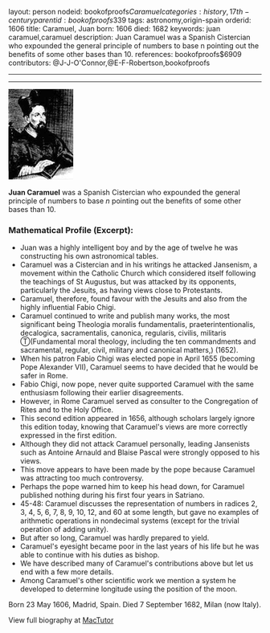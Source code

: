 layout: person
nodeid: bookofproofs$Caramuel
categories: history,17th-century
parentid: bookofproofs$339
tags: astronomy,origin-spain
orderid: 1606
title: Caramuel, Juan
born: 1606
died: 1682
keywords: juan caramuel,caramuel
description: Juan Caramuel was a Spanish Cistercian who expounded the general principle of numbers to base n pointing out the benefits of some other bases than 10.
references: bookofproofs$6909
contributors: @J-J-O'Connor,@E-F-Robertson,bookofproofs

---



---

![Caramuel.jpg](https://github.com/bookofproofs/bookofproofs.github.io/blob/main/_sources/_assets/images/portraits/Caramuel.jpg?raw=true)

**Juan Caramuel** was a Spanish Cistercian who expounded the general principle of numbers to base _n_ pointing out the benefits of some other bases than 10.

### Mathematical Profile (Excerpt):
* Juan was a highly intelligent boy and by the age of twelve he was constructing his own astronomical tables.
* Caramuel was a Cistercian and in his writings he attacked Jansenism, a movement within the Catholic Church which considered itself following the teachings of St Augustus, but was attacked by its opponents, particularly the Jesuits, as having views close to Protestants.
* Caramuel, therefore, found favour with the Jesuits and also from the highly influential Fabio Chigi.
* Caramuel continued to write and publish many works, the most significant being Theologia moralis fundamentalis, praeterintentionalis, decalogica, sacramentalis, canonica, regularis, civilis, militaris Ⓣ(Fundamental moral theology, including the ten commandments and sacramental, regular, civil, military and canonical matters,) (1652).
* When his patron Fabio Chigi was elected pope in April 1655 (becoming Pope Alexander VII), Caramuel seems to have decided that he would be safer in Rome.
* Fabio Chigi, now pope, never quite supported Caramuel with the same enthusiasm following their earlier disagreements.
* However, in Rome Caramuel served as consulter to the Congregation of Rites and to the Holy Office.
* This second edition appeared in 1656, although scholars largely ignore this edition today, knowing that Caramuel's views are more correctly expressed in the first edition.
* Although they did not attack Caramuel personally, leading Jansenists such as Antoine Arnauld and Blaise Pascal were strongly opposed to his views.
* This move appears to have been made by the pope because Caramuel was attracting too much controversy.
* Perhaps the pope warned him to keep his head down, for Caramuel published nothing during his first four years in Satriano.
* 45-48: Caramuel discusses the representation of numbers in radices 2, 3, 4, 5, 6, 7, 8, 9, 10, 12, and 60 at some length, but gave no examples of arithmetic operations in nondecimal systems (except for the trivial operation of adding unity).
* But after so long, Caramuel was hardly prepared to yield.
* Caramuel's eyesight became poor in the last years of his life but he was able to continue with his duties as bishop.
* We have described many of Caramuel's contributions above but let us end with a few more details.
* Among Caramuel's other scientific work we mention a system he developed to determine longitude using the position of the moon.

Born 23 May 1606, Madrid, Spain. Died 7 September 1682, Milan (now Italy).

View full biography at [MacTutor](https://mathshistory.st-andrews.ac.uk/Biographies/Caramuel/)
